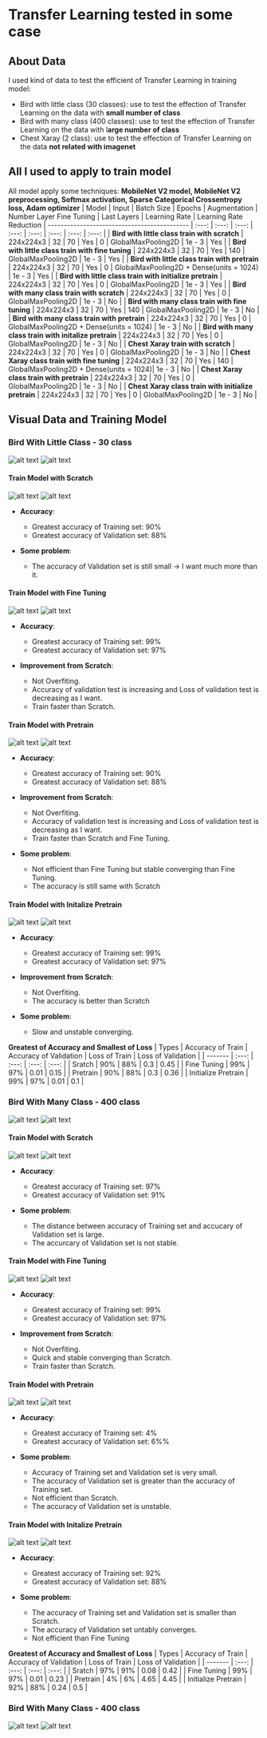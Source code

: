 # Transfer Learning tested in some case

## About Data
I used kind of data to test the efficient of Transfer Learning in training model:
- Bird with little class (30 classes): use to test the effection of Transfer Learning on the data with **small number of class**
- Bird with many class (400 classes): use to test the effection of Transfer Learning on the data with l**arge number of class**
- Chest Xaray (2 class): use to test the effection of Transfer Learning on the data **not related with imagenet**
## All I used to apply to train model
All model apply some techniques: **MobileNet V2 model, MobileNet V2 preprocessing, Softmax activation, Sparse Categorical Crossentropy loss, Adam optimizer**
| Model | Input | Batch Size | Epochs | Augmentation | Number Layer Fine Tuning | Last Layers | Learning Rate | Learning Rate Reduction
| -------------------------------------------- | :---: | :---: | :---: | :---: | :---: | :---: | :---: | :---: |
| **Bird with little class train with scratch** | 224x224x3 | 32 | 70 | Yes | 0 | GlobalMaxPooling2D | 1e - 3 | Yes |
| **Bird with little class train with fine tuning** | 224x224x3 | 32 | 70 | Yes | 140 | GlobalMaxPooling2D | 1e - 3 | Yes |
| **Bird with little class train with pretrain** | 224x224x3 | 32 | 70 | Yes | 0 | GlobalMaxPooling2D + Dense(units = 1024) | 1e - 3 | Yes |
| **Bird with little class train with initialize pretrain** | 224x224x3 | 32 | 70 | Yes | 0 | GlobalMaxPooling2D | 1e - 3 | Yes |
| **Bird with many class train with scratch** | 224x224x3 | 32 | 70 | Yes | 0 | GlobalMaxPooling2D | 1e - 3 | No |
| **Bird with many class train with fine tuning** | 224x224x3 | 32 | 70 | Yes | 140 | GlobalMaxPooling2D | 1e - 3 | No |
| **Bird with many class train with pretrain** | 224x224x3 | 32 | 70 | Yes | 0 | GlobalMaxPooling2D + Dense(units = 1024) | 1e - 3 | No |
| **Bird with many class train with initalize pretrain** | 224x224x3 | 32 | 70 | Yes | 0 | GlobalMaxPooling2D | 1e - 3 | No |
| **Chest Xaray train with scratch** | 224x224x3 | 32 | 70 | Yes | 0 | GlobalMaxPooling2D | 1e - 3 | No |
| **Chest Xaray class train with fine tuning** | 224x224x3 | 32 | 70 | Yes | 140 | GlobalMaxPooling2D + Dense(units = 1024)| 1e - 3 | No |
| **Chest Xaray class train with pretrain** | 224x224x3 | 32 | 70 | Yes | 0 | GlobalMaxPooling2D | 1e - 3 | No |
| **Chest Xaray class train with initialize pretrain** | 224x224x3 | 32 | 70 | Yes | 0 | GlobalMaxPooling2D | 1e - 3 | No |

## Visual Data and Training Model
### Bird With Little Class - 30 class
![alt text](https://github.com/duytran1332002/Transfer_Learning/blob/main/images/bird_little_class_show.png?raw=true)
![alt text](https://github.com/duytran1332002/Transfer_Learning/blob/main/images/bird_little_class_figure.png?raw=true)
#### Train Model with Scratch
![alt text](https://github.com/duytran1332002/Transfer_Learning/blob/main/images/bird_little_class_scratch_loss.png?raw=true)
![alt text](https://github.com/duytran1332002/Transfer_Learning/blob/main/images/bird_little_class_scratch_acc.png?raw=true)

* **Accuracy**:
  - Greatest accuracy of Training set: 90%
  - Greatest accuracy of Validation set: 88%
  
* **Some problem**:
  - The accuracy of Validation set is still small -> I want much more than it.

#### Train Model with Fine Tuning
![alt text](https://github.com/duytran1332002/Transfer_Learning/blob/main/images/bird_little_class_fine_tuning_loss.png?raw=true)
![alt text](https://github.com/duytran1332002/Transfer_Learning/blob/main/images/bird_little_class_fine_tuning_acc.png?raw=true)

* **Accuracy**:
  - Greatest accuracy of Training set: 99%
  - Greatest accuracy of Validation set: 97%

* **Improvement from Scratch**:
  - Not Overfiting.
  - Accuracy of validation test is increasing and Loss of validation test is decreasing as I want.
  - Train faster than Scratch.
 
#### Train Model with Pretrain
![alt text](https://github.com/duytran1332002/Transfer_Learning/blob/main/images/bird_little_class_pretrain_loss.png?raw=true)
![alt text](https://github.com/duytran1332002/Transfer_Learning/blob/main/images/bird_little_class_pretrain_acc.png?raw=true)

* **Accuracy**:
  - Greatest accuracy of Training set: 90%
  - Greatest accuracy of Validation set: 88%

* **Improvement from Scratch**:
  - Not Overfiting.
  - Accuracy of validation test is increasing and Loss of validation test is decreasing as I want.
  - Train faster than Scratch and Fine Tuning.
  
* **Some problem**:
  - Not efficient than Fine Tuning but stable converging than Fine Tuning.
  - The accuracy is still same with Scratch

#### Train Model with Initalize Pretrain
![alt text](https://github.com/duytran1332002/Transfer_Learning/blob/main/images/bird_little_class_initialize_pretrain_loss.png?raw=true)
![alt text](https://github.com/duytran1332002/Transfer_Learning/blob/main/images/bird_little_class_initialize_pretrain_acc.png?raw=true)

* **Accuracy**:
  - Greatest accuracy of Training set: 99%
  - Greatest accuracy of Validation set: 97%

* **Improvement from Scratch**:
  - Not Overfiting.
  - The accuracy is better than Scratch
  
* **Some problem**:
  - Slow and unstable converging.
 
**Greatest of Accuracy and Smallest of Loss**
| Types | Accuracy of Train  | Accuracy of Validation | Loss of Train | Loss of Validation | 
| ------- | :---: | :---: | :---: | :---: | 
| Sratch | 90%  | 88% | 0.3 | 0.45 |
| Fine Tuning | 99%  | 97% | 0.01 | 0.15 |
| Pretrain | 90%  | 88% | 0.3 | 0.36 |
| Initialize Pretrain | 99%  | 97% | 0.01 | 0.1 |

### Bird With Many Class - 400 class
![alt text](https://github.com/duytran1332002/Transfer_Learning/blob/main/images/bird_many_class_show.png?raw=true)
![alt text](https://github.com/duytran1332002/Transfer_Learning/blob/main/images/bird_many_class_figure.png?raw=true)

#### Train Model with Scratch
![alt text](https://github.com/duytran1332002/Transfer_Learning/blob/main/images/bird_many_class_scratch_loss.png?raw=true)
![alt text](https://github.com/duytran1332002/Transfer_Learning/blob/main/images/bird_many_class_scratch_acc.png?raw=true)

* **Accuracy**:
  - Greatest accuracy of Training set: 97%
  - Greatest accuracy of Validation set: 91%
  
* **Some problem**:
  - The distance between accuracy of Training set and  accucary of Validation set is large.
  - The accurcary of Validation set is not stable.
  
#### Train Model with Fine Tuning
![alt text](https://github.com/duytran1332002/Transfer_Learning/blob/main/images/bird_many_class_fine_tuning_loss.png?raw=true)
![alt text](https://github.com/duytran1332002/Transfer_Learning/blob/main/images/bird_many_class_fine_tuning_acc.png?raw=true)

* **Accuracy**:
  - Greatest accuracy of Training set: 99%
  - Greatest accuracy of Validation set: 97%

* **Improvement from Scratch**:
  - Not Overfiting.
  - Quick and stable converging than Scratch.
  - Train faster than Scratch.
  
#### Train Model with Pretrain
![alt text](https://github.com/duytran1332002/Transfer_Learning/blob/main/images/bird_many_class_pretrain_loss.png?raw=true)
![alt text](https://github.com/duytran1332002/Transfer_Learning/blob/main/images/bird_many_class_pretrain_acc.png?raw=true)

* **Accuracy**:
  - Greatest accuracy of Training set: 4%
  - Greatest accuracy of Validation set: 6%%
  
* **Some problem**:
  - Accuracy of Training set and Validation set is very small.
  - The accuracy of Validation set is greater than the accuracy of Training set.
  - Not efficient than Scratch.
  - The accuracy of Validation set is unstable.

#### Train Model with Initalize Pretrain
![alt text](https://github.com/duytran1332002/Transfer_Learning/blob/main/images/bird_many_class_initialize_pretrain_loss.png?raw=true)
![alt text](https://github.com/duytran1332002/Transfer_Learning/blob/main/images/bird_many_class_initialize_pretrain_acc.png?raw=true)

* **Accuracy**:
  - Greatest accuracy of Training set: 92%
  - Greatest accuracy of Validation set: 88%
  
* **Some problem**:
  - The accuracy of Training set and Validation set is smaller than Scratch.
  - The accuracy of Validation set untably converges.
  - Not efficient than Fine Tuning


**Greatest of Accuracy and Smallest of Loss**
| Types | Accuracy of Train  | Accuracy of Validation | Loss of Train | Loss of Validation | 
| ------- | :---: | :---: | :---: | :---: | 
| Sratch | 97%  | 91% | 0.08 | 0.42 |
| Fine Tuning | 99%  | 97% | 0.01 | 0.23 |
| Pretrain | 4%  | 6% | 4.65 | 4.45 |
| Initialize Pretrain | 92%  | 88% | 0.24 | 0.5 |

### Bird With Many Class - 400 class
![alt text](https://github.com/duytran1332002/Transfer_Learning/blob/main/images/bird_many_class_show.png?raw=true)
![alt text](https://github.com/duytran1332002/Transfer_Learning/blob/main/images/bird_many_class_figure.png?raw=true)
